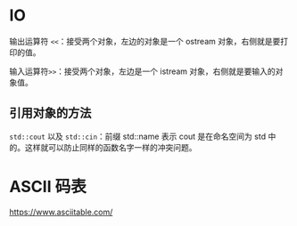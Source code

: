 # IO

输出运算符 `<<`：接受两个对象，左边的对象是一个 ostream 对象，右侧就是要打印的值。

输入运算符`>>`：接受两个对象，左边是一个 istream 对象，右侧就是要输入的对象值。

## 引用对象的方法

`std::cout` 以及 `std::cin`：前缀 std::name 表示 cout 是在命名空间为 std 中的。这样就可以防止同样的函数名字一样的冲突问题。

# ASCII 码表
https://www.asciitable.com/